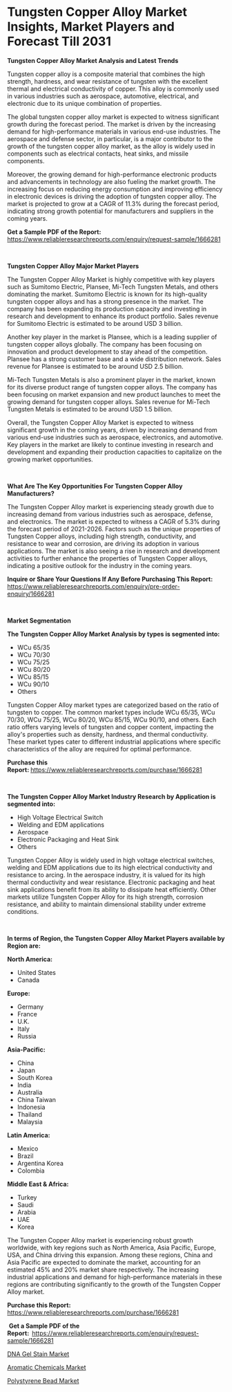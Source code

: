 <p><h1>Tungsten Copper Alloy Market Insights, Market Players and Forecast Till 2031</h1></p><p><strong>Tungsten Copper Alloy Market Analysis and Latest Trends</strong></p>
<p><p>Tungsten copper alloy is a composite material that combines the high strength, hardness, and wear resistance of tungsten with the excellent thermal and electrical conductivity of copper. This alloy is commonly used in various industries such as aerospace, automotive, electrical, and electronic due to its unique combination of properties.</p><p>The global tungsten copper alloy market is expected to witness significant growth during the forecast period. The market is driven by the increasing demand for high-performance materials in various end-use industries. The aerospace and defense sector, in particular, is a major contributor to the growth of the tungsten copper alloy market, as the alloy is widely used in components such as electrical contacts, heat sinks, and missile components.</p><p>Moreover, the growing demand for high-performance electronic products and advancements in technology are also fueling the market growth. The increasing focus on reducing energy consumption and improving efficiency in electronic devices is driving the adoption of tungsten copper alloy. The market is projected to grow at a CAGR of 11.3% during the forecast period, indicating strong growth potential for manufacturers and suppliers in the coming years.</p></p>
<p><strong>Get a Sample PDF of the Report:&nbsp;</strong> <a href="https://www.reliableresearchreports.com/enquiry/request-sample/1666281">https://www.reliableresearchreports.com/enquiry/request-sample/1666281</a></p>
<p>&nbsp;</p>
<p><strong>Tungsten Copper Alloy Major Market Players</strong></p>
<p><p>The Tungsten Copper Alloy Market is highly competitive with key players such as Sumitomo Electric, Plansee, Mi-Tech Tungsten Metals, and others dominating the market. Sumitomo Electric is known for its high-quality tungsten copper alloys and has a strong presence in the market. The company has been expanding its production capacity and investing in research and development to enhance its product portfolio. Sales revenue for Sumitomo Electric is estimated to be around USD 3 billion.</p><p>Another key player in the market is Plansee, which is a leading supplier of tungsten copper alloys globally. The company has been focusing on innovation and product development to stay ahead of the competition. Plansee has a strong customer base and a wide distribution network. Sales revenue for Plansee is estimated to be around USD 2.5 billion.</p><p>Mi-Tech Tungsten Metals is also a prominent player in the market, known for its diverse product range of tungsten copper alloys. The company has been focusing on market expansion and new product launches to meet the growing demand for tungsten copper alloys. Sales revenue for Mi-Tech Tungsten Metals is estimated to be around USD 1.5 billion.</p><p>Overall, the Tungsten Copper Alloy Market is expected to witness significant growth in the coming years, driven by increasing demand from various end-use industries such as aerospace, electronics, and automotive. Key players in the market are likely to continue investing in research and development and expanding their production capacities to capitalize on the growing market opportunities.</p></p>
<p>&nbsp;</p>
<p><strong>What Are The Key Opportunities For Tungsten Copper Alloy Manufacturers?</strong></p>
<p><p>The Tungsten Copper Alloy market is experiencing steady growth due to increasing demand from various industries such as aerospace, defense, and electronics. The market is expected to witness a CAGR of 5.3% during the forecast period of 2021-2026. Factors such as the unique properties of Tungsten Copper alloys, including high strength, conductivity, and resistance to wear and corrosion, are driving its adoption in various applications. The market is also seeing a rise in research and development activities to further enhance the properties of Tungsten Copper alloys, indicating a positive outlook for the industry in the coming years.</p></p>
<p><strong>Inquire or Share Your Questions If Any Before Purchasing This Report:</strong> <a href="https://www.reliableresearchreports.com/enquiry/pre-order-enquiry/1666281">https://www.reliableresearchreports.com/enquiry/pre-order-enquiry/1666281</a></p>
<p>&nbsp;</p>
<p><strong>Market Segmentation</strong></p>
<p><strong>The Tungsten Copper Alloy Market Analysis by types is segmented into:</strong></p>
<p><ul><li>WCu 65/35</li><li>WCu 70/30</li><li>WCu 75/25</li><li>WCu 80/20</li><li>WCu 85/15</li><li>WCu 90/10</li><li>Others</li></ul></p>
<p><p>Tungsten Copper Alloy market types are categorized based on the ratio of tungsten to copper. The common market types include WCu 65/35, WCu 70/30, WCu 75/25, WCu 80/20, WCu 85/15, WCu 90/10, and others. Each ratio offers varying levels of tungsten and copper content, impacting the alloy's properties such as density, hardness, and thermal conductivity. These market types cater to different industrial applications where specific characteristics of the alloy are required for optimal performance.</p></p>
<p><strong>Purchase this Report:&nbsp;</strong><a href="https://www.reliableresearchreports.com/purchase/1666281">https://www.reliableresearchreports.com/purchase/1666281</a></p>
<p>&nbsp;</p>
<p><strong>The Tungsten Copper Alloy Market Industry Research by Application is segmented into:</strong></p>
<p><ul><li>High Voltage Electrical Switch</li><li>Welding and EDM applications</li><li>Aerospace</li><li>Electronic Packaging and Heat Sink</li><li>Others</li></ul></p>
<p><p>Tungsten Copper Alloy is widely used in high voltage electrical switches, welding and EDM applications due to its high electrical conductivity and resistance to arcing. In the aerospace industry, it is valued for its high thermal conductivity and wear resistance. Electronic packaging and heat sink applications benefit from its ability to dissipate heat efficiently. Other markets utilize Tungsten Copper Alloy for its high strength, corrosion resistance, and ability to maintain dimensional stability under extreme conditions.</p></p>
<p>&nbsp;</p>
<p><strong>In terms of Region, the Tungsten Copper Alloy Market Players available by Region are:</strong></p>
<p>
    <p> <strong> North America: </strong>
        <ul>
            <li>United States</li>
            <li>Canada</li>
        </ul>
        </p> 
    <p> <strong> Europe: </strong>
        <ul>
            <li>Germany</li>
            <li>France</li>
            <li>U.K.</li>
            <li>Italy</li>
            <li>Russia</li>
        </ul>
        </p> 
    <p> <strong> Asia-Pacific: </strong>
        <ul>
            <li>China</li>
            <li>Japan</li>
            <li>South Korea</li>
            <li>India</li>
            <li>Australia</li>
            <li>China Taiwan</li>
            <li>Indonesia</li>
            <li>Thailand</li>
            <li>Malaysia</li>
        </ul>
        </p> 
    <p> <strong> Latin America: </strong>
        <ul>
            <li>Mexico</li>
            <li>Brazil</li>
            <li>Argentina Korea</li>
            <li>Colombia</li>
        </ul>
        </p> 
    <p> <strong> Middle East & Africa: </strong>
        <ul>
            <li>Turkey</li>
            <li>Saudi</li>
            <li>Arabia</li>
            <li>UAE</li>
            <li>Korea</li>
        </ul>
    </p>
    </p>
<p><p>The Tungsten Copper Alloy market is experiencing robust growth worldwide, with key regions such as North America, Asia Pacific, Europe, USA, and China driving this expansion. Among these regions, China and Asia Pacific are expected to dominate the market, accounting for an estimated 45% and 20% market share respectively. The increasing industrial applications and demand for high-performance materials in these regions are contributing significantly to the growth of the Tungsten Copper Alloy market.</p></p>
<p><strong>Purchase this Report: </strong><a href="https://www.reliableresearchreports.com/purchase/1666281">https://www.reliableresearchreports.com/purchase/1666281</a></p>
<p>&nbsp;<strong>Get a Sample PDF of the Report:&nbsp;&nbsp;</strong><a href="https://www.reliableresearchreports.com/enquiry/request-sample/1666281">https://www.reliableresearchreports.com/enquiry/request-sample/1666281</a></p>
<p><strong></strong></p>
<p><p><a href="https://github.com/bobicer/Market-Research-Report-List-2/blob/main/dna-gel-stain-market.md">DNA Gel Stain Market</a></p><p><a href="https://github.com/timeliteaut/Market-Research-Report-List-1/blob/main/aromatic-chemicals-market.md">Aromatic Chemicals Market</a></p><p><a href="https://github.com/seekum/Market-Research-Report-List-1/blob/main/polystyrene-bead-market.md">Polystyrene Bead Market</a></p></p>